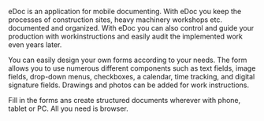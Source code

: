 eDoc is an application for mobile documenting. With eDoc you keep the processes of construction sites, heavy machinery workshops etc. documented and organized. With eDoc you can also control and guide your production with workinstructions and easily audit the implemented work even years later.

You can easily design your own forms according to your needs. The form allows you to use numerous different components such as text fields, image fields, drop-down menus, checkboxes, a calendar, time tracking, and digital signature fields. Drawings and photos can be added for work instructions.

Fill in the forms ans create structured documents wherever with phone, tablet or PC. All you need is browser.
